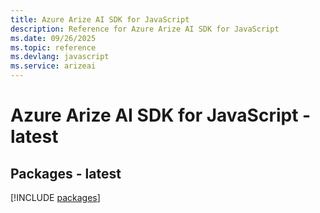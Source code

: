 ```yaml
---
title: Azure Arize AI SDK for JavaScript
description: Reference for Azure Arize AI SDK for JavaScript
ms.date: 09/26/2025
ms.topic: reference
ms.devlang: javascript
ms.service: arizeai
---
```

# Azure Arize AI SDK for JavaScript - latest
## Packages - latest
[!INCLUDE [packages](arize-ai-index.md)]